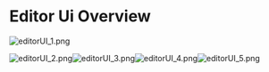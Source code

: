 # Editor Ui Overview

<p><img src="https://vertexschool.instructure.com/courses/288/files/17028/preview?verifier=YMtcenjhsX2bKv6Te7G8pNPUXEhR64NqRS2qSEIF" alt="editorUI_1.png" data-api-endpoint="https://vertexschool.instructure.com/api/v1/courses/288/files/17028" data-api-returntype="File"></p>
<p><img src="https://vertexschool.instructure.com/courses/288/files/17029/preview?verifier=JgPGtUimo3RopUyzAuJebW7taYIbYACgoA4BhxdQ" alt="editorUI_2.png" data-api-endpoint="https://vertexschool.instructure.com/api/v1/courses/288/files/17029" data-api-returntype="File"><img src="https://vertexschool.instructure.com/courses/288/files/17030/preview?verifier=z9dpGhK5sF6xxLCJQBW7ptmsUI7WBBHz6SWGTkKv" alt="editorUI_3.png" data-api-endpoint="https://vertexschool.instructure.com/api/v1/courses/288/files/17030" data-api-returntype="File"><img src="https://vertexschool.instructure.com/courses/288/files/17031/preview?verifier=hvNujtPo7aUXPrKIweifE8QaVfGpLTdoBUieNjRT" alt="editorUI_4.png" data-api-endpoint="https://vertexschool.instructure.com/api/v1/courses/288/files/17031" data-api-returntype="File"><img src="https://vertexschool.instructure.com/courses/288/files/17032/preview?verifier=3dTXHpPrUiGTmFYFmMeJPvaFdWa56Rz95OwQMaa1" alt="editorUI_5.png" data-api-endpoint="https://vertexschool.instructure.com/api/v1/courses/288/files/17032" data-api-returntype="File"></p>